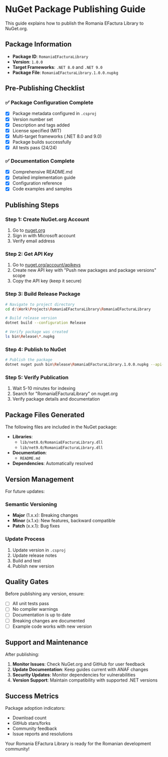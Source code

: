 # NuGet Package Publishing Guide

This guide explains how to publish the Romania EFactura Library to NuGet.org.

## Package Information

- **Package ID**: `RomaniaEFacturaLibrary`
- **Version**: `1.0.0`
- **Target Frameworks**: `.NET 8.0` and `.NET 9.0`
- **Package File**: `RomaniaEFacturaLibrary.1.0.0.nupkg`

## Pre-Publishing Checklist

### ✅ Package Configuration Complete
- [x] Package metadata configured in `.csproj`
- [x] Version number set
- [x] Description and tags added
- [x] License specified (MIT)
- [x] Multi-target frameworks (.NET 8.0 and 9.0)
- [x] Package builds successfully
- [x] All tests pass (24/24)

### ✅ Documentation Complete
- [x] Comprehensive README.md
- [x] Detailed implementation guide
- [x] Configuration reference
- [x] Code examples and samples

## Publishing Steps

### Step 1: Create NuGet.org Account
1. Go to [nuget.org](https://www.nuget.org)
2. Sign in with Microsoft account
3. Verify email address

### Step 2: Get API Key
1. Go to [nuget.org/account/apikeys](https://www.nuget.org/account/apikeys)
2. Create new API key with "Push new packages and package versions" scope
3. Copy the API key (keep it secure)

### Step 3: Build Release Package
```bash
# Navigate to project directory
cd d:\Work\Projects\RomaniaEFacturaLibrary\RomaniaEFacturaLibrary

# Build release version
dotnet build --configuration Release

# Verify package was created
ls bin\Release\*.nupkg
```

### Step 4: Publish to NuGet
```bash
# Publish the package
dotnet nuget push bin\Release\RomaniaEFacturaLibrary.1.0.0.nupkg --api-key YOUR_API_KEY --source https://api.nuget.org/v3/index.json
```

### Step 5: Verify Publication
1. Wait 5-10 minutes for indexing
2. Search for "RomaniaEFacturaLibrary" on nuget.org
3. Verify package details and documentation

## Package Files Generated

The following files are included in the NuGet package:

- **Libraries**:
  - `lib/net8.0/RomaniaEFacturaLibrary.dll`
  - `lib/net9.0/RomaniaEFacturaLibrary.dll`
- **Documentation**:
  - `README.md`
- **Dependencies**: Automatically resolved

## Version Management

For future updates:

### Semantic Versioning
- **Major** (1.x.x): Breaking changes
- **Minor** (x.1.x): New features, backward compatible
- **Patch** (x.x.1): Bug fixes

### Update Process
1. Update version in `.csproj`
2. Update release notes
3. Build and test
4. Publish new version

## Quality Gates

Before publishing any version, ensure:

- [ ] All unit tests pass
- [ ] No compiler warnings
- [ ] Documentation is up to date
- [ ] Breaking changes are documented
- [ ] Example code works with new version

## Support and Maintenance

After publishing:

1. **Monitor Issues**: Check NuGet.org and GitHub for user feedback
2. **Update Documentation**: Keep guides current with ANAF changes
3. **Security Updates**: Monitor dependencies for vulnerabilities
4. **Version Support**: Maintain compatibility with supported .NET versions

## Success Metrics

Package adoption indicators:
- Download count
- GitHub stars/forks
- Community feedback
- Issue reports and resolutions

Your Romania EFactura Library is ready for the Romanian development community!

